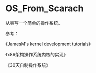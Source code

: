 # OS_From_Scarach
从零写一个简单的操作系统。

参考：

《JamesM's kernel development tutorials》

《x86架构操作系统内核的实现》

《30天自制操作系统》
